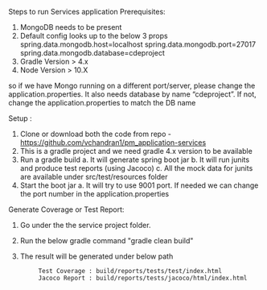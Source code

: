 Steps to run Services application
Prerequisites:

1.	MongoDB needs to be present
2.	Default config looks up to the below 3 props
	spring.data.mongodb.host=localhost
	spring.data.mongodb.port=27017
	spring.data.mongodb.database=cdeproject
3. Gradle Version > 4.x
4. Node Version > 10.X

so if we have Mongo running on a different port/server, please change the application.properties.
It also needs database by name “cdeproject”. If not, change the application.properties to match the DB name

Setup :

1.	Clone or download both the code from repo - https://github.com/vchandran1/pm_application-services
2.	This is a gradle project and we need gradle 4.x version to be available
3.	Run a gradle build
	a.	It will generate spring boot jar
	b.	It will run junits and produce test reports (using Jacoco)
	c.	All the mock data for junits are available under src/test/resources folder
4.	Start the boot jar 
	a.	It will try to use 9001 port. If needed we can change the port number in the application.properties 


Generate Coverage or Test Report:

1. Go under the the service project folder.
2. Run the below gradle command "gradle clean build"
3. The result will be generated under below path

		
			Test Coverage : build/reports/tests/test/index.html
			Jacoco Report : build/reports/tests/jacoco/html/index.html
